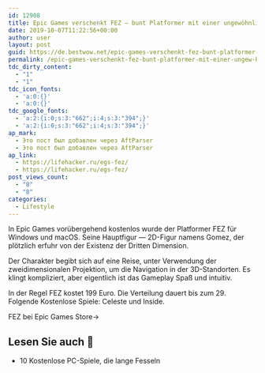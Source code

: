 ```yaml
---
id: 12908
title: Epic Games verschenkt FEZ — bunt Platformer mit einer ungewöhnlichen Geschichte
date: 2019-10-07T11:22:56+00:00
author: user
layout: post
guid: https://de.bestwow.net/epic-games-verschenkt-fez-bunt-platformer-mit-einer-ungew-hnlichen-geschichte/
permalink: /epic-games-verschenkt-fez-bunt-platformer-mit-einer-ungew-hnlichen-geschichte/
tdc_dirty_content:
  - "1"
  - "1"
tdc_icon_fonts:
  - 'a:0:{}'
  - 'a:0:{}'
tdc_google_fonts:
  - 'a:2:{i:0;s:3:"662";i:4;s:3:"394";}'
  - 'a:2:{i:0;s:3:"662";i:4;s:3:"394";}'
ap_mark:
  - Это пост был добавлен через AftParser
  - Это пост был добавлен через AftParser
ap_link:
  - https://lifehacker.ru/egs-fez/
  - https://lifehacker.ru/egs-fez/
post_views_count:
  - "8"
  - "8"
categories:
  - Lifestyle
---
```

In Epic Games vorübergehend kostenlos wurde der Platformer FEZ für Windows und macOS. Seine Hauptfigur — 2D-Figur namens Gomez, der plötzlich erfuhr von der Existenz der Dritten Dimension.</p> 

Der Charakter begibt sich auf eine Reise, unter Verwendung der zweidimensionalen Projektion, um die Navigation in der 3D-Standorten. Es klingt kompliziert, aber eigentlich ist das Gameplay Spaß und intuitiv.

In der Regel FEZ kostet 199 Euro. Die Verteilung dauert bis zum 29. Folgende Kostenlose Spiele: Celeste und Inside.

FEZ bei Epic Games Store→

<div>
  <h2 class="read-also__title">
    <span>Lesen Sie auch</span> <span>🧐 </span>
  </h2>
  
  <ul class="read-also__list">
    <li>
      10 Kostenlose PC-Spiele, die lange Fesseln
    </li>
  </ul>
</div>